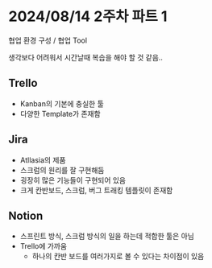 # 2024/08/14 2주차 파트 1

협업 환경 구성 / 협업 Tool

생각보다 어려워서 시간날때 복습을 해야 할 것 같음..

## Trello

- Kanban의 기본에 충실한 툴
- 다양한 Template가 존재함

## Jira

- Atllasia의 제품
- 스크럼의 원리를 잘 구현해둠
- 굉장히 많은 기능들이 구현되어 있음
- 크게 칸반보드, 스크럼, 버그 트래킹 템플릿이 존재함

## Notion

- 스프린트 방식, 스크럼 방식의 일을 하는데 적합한 툴은 아님
- Trello에 가까움
  - 하나의 칸반 보드를 여러가지로 볼 수 있다는 차이점이 있음
